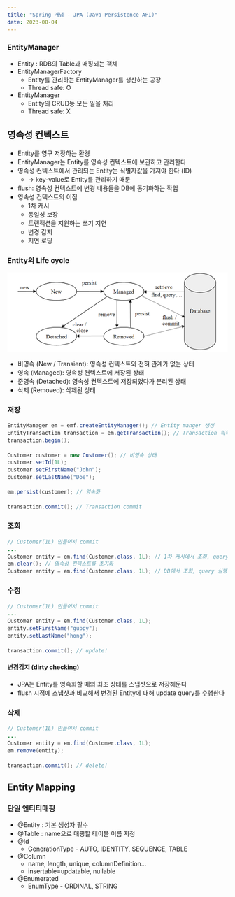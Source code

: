 ```yaml
---
title: "Spring 개념 - JPA (Java Persistence API)"
date: 2023-08-04
---
```


### EntityManager
- Entity : RDB의 Table과 매핑되는 객체
- EntityManagerFactory
	- Entity를 관리하는 EntityManager를 생산하는 공장
	- Thread safe: O
- EntityManager
	- Entity의 CRUD등 모든 일을 처리
	- Thread safe: X

## 영속성 컨텍스트
- Entity를 영구 저장하는 환경
- EntityManager는 Entity를 영속성 컨텍스트에 보관하고 관리한다
- 영속성 컨텍스트에서 관리되는 Entity는 식별자값을 가져야 한다 (ID)
	- -> key-value로 Entity를 관리하기 때문
- flush: 영속성 컨텍스트에 변경 내용들을 DB에 동기화하는 작업
- 영속성 컨텍스트의 이점
	- 1차 캐시
	- 동일성 보장
	- 트랜잭션을 지원하는 쓰기 지연
	- 변경 감지
	- 지연 로딩

### Entity의 Life cycle
![image](/static/image/entity_life_cycle.png)
- 비영속 (New / Transient): 영속성 컨텍스트와 전혀 관계가 없는 상태
- 영속 (Managed): 영속성 컨텍스트에 저장된 상태
- 준영속 (Detached): 영속성 컨텍스트에 저장되었다가 분리된 상태
- 삭제 (Removed): 삭제된 상태

### 저장
```java
EntityManager em = emf.createEntityManager(); // Entity manger 생성
EntityTransaction transaction = em.getTransaction(); // Transaction 획득
transaction.begin();

Customer customer = new Customer(); // 비영속 상태
customer.setId(1L);
customer.setFirstName("John");
customer.setLastName("Doe");

em.persist(customer); // 영속화

transaction.commit(); // Transaction commit
```

### 조회
```java
// Customer(1L) 만들어서 commit
...
Customer entity = em.find(Customer.class, 1L); // 1차 캐시에서 조회, query 실행 X
em.clear(); // 영속성 컨텍스트를 초기화
Customer entity = em.find(Customer.class, 1L); // DB에서 조회, query 실행 O
```

### 수정
```java
// Customer(1L) 만들어서 commit
...
Customer entity = em.find(Customer.class, 1L);
entity.setFirstName("guppy");
entity.setLastName("hong");

transaction.commit(); // update!
```
#### 변경감지 (dirty checking)
- JPA는 Entity를 영속화할 때의 최초 상태를 스냅샷으로 저장해둔다
- flush 시점에 스냅샷과 비교해서 변경된 Entity에 대해 update query를 수행한다

### 삭제
```java
// Customer(1L) 만들어서 commit
...
Customer entity = em.find(Customer.class, 1L);
em.remove(entity);

transaction.commit(); // delete!
```

## Entity Mapping

### 단일 엔티티매핑

- @Entity : 기본 생성자 필수
- @Table : name으로 매핑할 테이블 이름 지정
- @Id
	- GenerationType - AUTO, IDENTITY, SEQUENCE, TABLE
- @Column
	- name, length, unique, columnDefinition...
	- insertable=updatable, nullable
- @Enumerated
	- EnumType - ORDINAL, STRING
